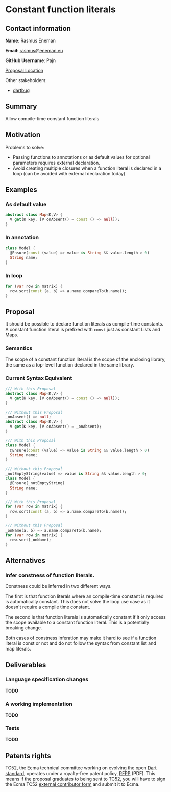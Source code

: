 # Constant function literals

## Contact information

**Name**: Rasmus Eneman  

**Email**: rasmus@eneman.eu  

**GitHub Username**: Pajn  

[Proposal Location](https://github.com/Pajn/dep-const-function-literals)

Other stakeholders:

- [dartbug](https://code.google.com/p/dart/issues/detail?id=4596)

## Summary

Allow compile-time constant function literals

## Motivation

Problems to solve:

 - Passing functions to annotations or as default values for optional parameters requires external
  declaration.
 - Avoid creating multiple closures when a function literal is declared in a loop
  (can be avoided with external declaration today) 

## Examples

### As default value

```dart
abstract class Map<K,V> {
  V get(K key, [V onAbsent() = const () => null]);
}
```

### In annotation

```dart
class Model {
  @Ensure(const (value) => value is String && value.length > 0)
  String name;
}
```

### In loop

```dart
for (var row in matrix) {
  row.sort(const (a, b) => a.name.compareTo(b.name));
}
```
## Proposal

It should be possible to declare function literals as compile-time constants. A constant function literal is prefixed with `const` just as constant Lists and Maps.

### Semantics

The scope of a constant function literal is the scope of the enclosing library, the same as a top-level function declared in the same library.

### Current Syntax Equivalent

```dart
/// With this Proposal
abstract class Map<K,V> {
  V get(K key, [V onAbsent() = const () => null]);
}

/// Without this Proposal
_onAbsent() => null;
abstract class Map<K,V> {
  V get(K key, [V onAbsent() = _onAbsent);
}
```

```dart
/// With this Proposal
class Model {
  @Ensure(const (value) => value is String && value.length > 0)
  String name;
}

/// Without this Proposal
_notEmptyString(value) => value is String && value.length > 0;
class Model {
  @Ensure(_notEmptyString)
  String name;
}
```

```dart
/// With this Proposal
for (var row in matrix) {
  row.sort(const (a, b) => a.name.compareTo(b.name));
}

/// Without this Proposal
_onName(a, b) => a.name.compareTo(b.name);
for (var row in matrix) {
  row.sort(_onName);
}
```

## Alternatives

### Infer constness of function literals.
Constness could be inferred in two different ways. 

The first is that function literals where an compile-time constant is required is automatically constant. This does not solve the loop use case as it doesn't require a compile time constant.
  
The second is that function literals is automatically constant if it only access the scope available to a constant function literal. This is a potentially breaking change.

Both cases of constness inferation may make it hard to see if a function literal is const or not and do not follow the syntax from constant list and map literals.

## Deliverables

### Language specification changes

**TODO**

### A working implementation

**TODO**

### Tests

**TODO**

## Patents rights

TC52, the Ecma technical committee working on evolving the open [Dart standard][], operates under a royalty-free patent policy, [RFPP][] (PDF). This means if the proposal graduates to being sent to TC52, you will have to sign the Ecma TC52 [external contributor form][] and submit it to Ecma.

[tex]: http://www.latex-project.org/
[language spec]: https://www.dartlang.org/docs/spec/
[dart standard]: http://www.ecma-international.org/publications/standards/Ecma-408.htm
[rfpp]: http://www.ecma-international.org/memento/TC52%20policy/Ecma%20Experimental%20TC52%20Royalty-Free%20Patent%20Policy.pdf
[external contributor form]: http://www.ecma-international.org/memento/TC52%20policy/Contribution%20form%20to%20TC52%20Royalty%20Free%20Task%20Group%20as%20a%20non-member.pdf
